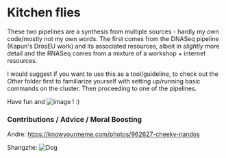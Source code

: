 # Kitchen flies

These two pipelines are a synthesis from multiple sources - hardly my own code/mostly not my own words. The first comes from the DNASeq pipeline (Kapun's DrosEU work) and its associated resources, albeit in *slightly* more detail and the RNASeq comes from a mixture of a workshop + internet resources. 

I would suggest if you want to use this as a tool/guideline, to check out the *Other* folder first to familiarize yourself with setting up/running basic commands on the cluster. Then proceeding to one of the pipelines. 

Have fun and ![image](https://github.com/vlitzke/kitchenflies/assets/45816606/6320d6dc-9c14-4361-967d-e3073c7b53f1)
! :) 

### Contributions / Advice / Moral Boosting
Andre: https://knowyourmeme.com/photos/962627-cheeky-nandos

Shangzhe:
![Dog](./screenclean.gif)
